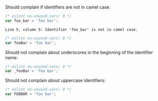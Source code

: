 Should complain if identifiers are not in camel case.

```js
/* eslint no-unused-vars: 0 */
var foo_bar = 'foo bar';
```
```output
Line 5, column 5: Identifier 'foo_bar' is not in camel case.
```

```js
/* eslint no-unused-vars: 0 */
var fooBar = 'foo bar';
```

Should not complain about underscores in the beginning of the identifier name:
```js
/* eslint no-unused-vars: 0 */
var _fooBar = 'foo bar';
```

Should not complain about uppercase identifiers:

```js
/* eslint no-unused-vars: 0 */
var FOOBAR = 'foo bar';
```
